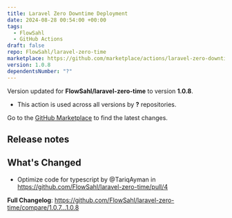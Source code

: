 ```yaml
---
title: Laravel Zero Downtime Deployment
date: 2024-08-28 00:54:00 +00:00
tags:
  - FlowSahl
  - GitHub Actions
draft: false
repo: FlowSahl/laravel-zero-time
marketplace: https://github.com/marketplace/actions/laravel-zero-downtime-deployment
version: 1.0.8
dependentsNumber: "?"
---
```



Version updated for **FlowSahl/laravel-zero-time** to version **1.0.8**.
- This action is used across all versions by **?** repositories.

Go to the [GitHub Marketplace](https://github.com/marketplace/actions/laravel-zero-downtime-deployment) to find the latest changes.

## Release notes

## What's Changed
* Optimize code for typescript by @TariqAyman in https://github.com/FlowSahl/laravel-zero-time/pull/4


**Full Changelog**: https://github.com/FlowSahl/laravel-zero-time/compare/1.0.7...1.0.8
